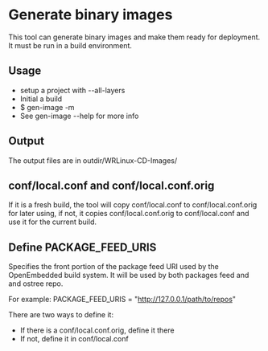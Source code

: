 # Generate binary images
This tool can generate binary images and make them ready for deployment. It
must be run in a build environment.

## Usage
- setup a project with --all-layers
- Initial a build
- $ gen-image -m <machine>
- See gen-image --help for more info

## Output
The output files are in outdir/WRLinux-CD-Images/

## conf/local.conf and conf/local.conf.orig
If it is a fresh build, the tool will copy conf/local.conf to
conf/local.conf.orig for later using, if not, it copies conf/local.conf.orig to
conf/local.conf and use it for the current build.

## Define PACKAGE_FEED_URIS
Specifies the front portion of the package feed URI used by the OpenEmbedded
build system. It will be used by both packages feed and and ostree repo.

For example:
PACKAGE_FEED_URIS  = "http://127.0.0.1/path/to/repos"

There are two ways to define it:
- If there is a conf/local.conf.orig, define it there
- If not, define it in conf/local.conf
